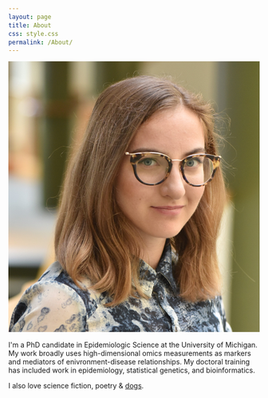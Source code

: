 ```yaml
---
layout: page
title: About
css: style.css
permalink: /About/
---
```

<link href="style.css" rel="stylesheet">

<p align="center">
<div class="image-cropper">
  <img src="../assets/images/blostein_freida.jpg" alt="avatar" class="profile-pic">
</div>
</p> I'm a PhD candidate in Epidemiologic Science at the University of Michigan. My work broadly uses high-dimensional omics measurements as markers and mediators of enivronment-disease relationships.
My doctoral training has included work in epidemiology, statistical genetics, and bioinformatics. 

I also love science fiction, poetry & [dogs](https://freidablostein.com/About/Lola).
